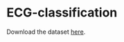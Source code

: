 # ECG-classification

Download the dataset [here](https://www.kaggle.com/datasets/shayanfazeli/heartbeat?resource=download).